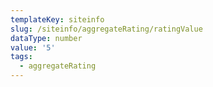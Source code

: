 ```yaml
---
templateKey: siteinfo
slug: /siteinfo/aggregateRating/ratingValue
dataType: number
value: '5'
tags:
  - aggregateRating
---
```

